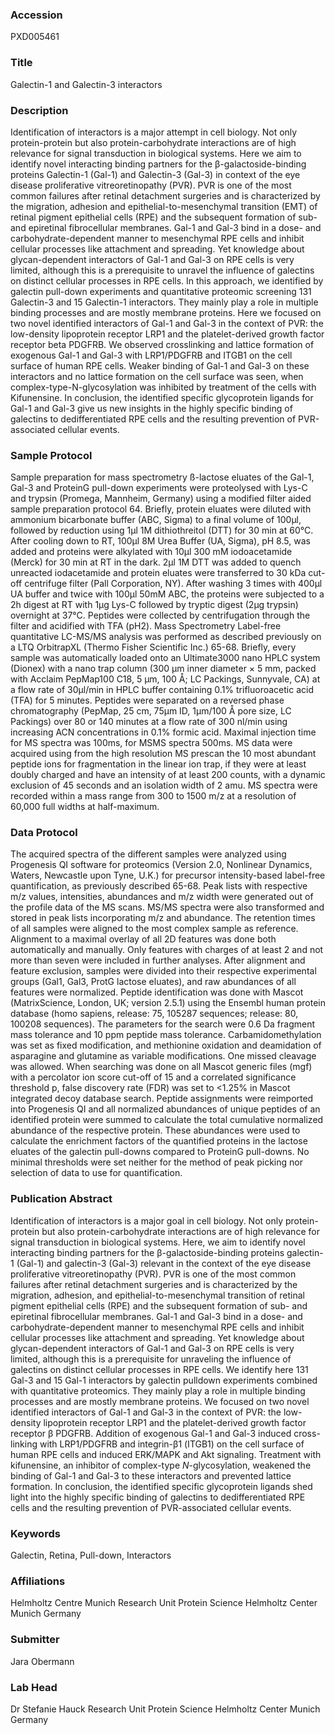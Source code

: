 ### Accession
PXD005461

### Title
Galectin-1 and Galectin-3 interactors

### Description
Identification of interactors is a major attempt in cell biology. Not only protein-protein but also protein-carbohydrate interactions are of high relevance for signal transduction in biological systems. Here we aim to identify novel interacting binding partners for the β-galactoside-binding proteins Galectin-1 (Gal-1) and Galectin-3 (Gal-3) in context of the eye disease proliferative vitreoretinopathy (PVR). PVR is one of the most common failures after retinal detachment surgeries and is characterized by the migration, adhesion and epithelial-to-mesenchymal transition (EMT) of retinal pigment epithelial cells (RPE) and the subsequent formation of sub- and epiretinal fibrocellular membranes. Gal-1 and Gal-3 bind in a dose- and carbohydrate-dependent manner to mesenchymal RPE cells and inhibit cellular processes like attachment and spreading. Yet knowledge about glycan-dependent interactors of Gal-1 and Gal-3 on RPE cells is very limited, although this is a prerequisite to unravel the influence of galectins on distinct cellular processes in RPE cells. In this approach, we identified by galectin pull-down experiments and quantitative proteomic screening 131 Galectin-3 and 15 Galectin-1 interactors. They mainly play a role in multiple binding processes and are mostly membrane proteins. Here we focused on two novel identified interactors of Gal-1 and Gal-3 in the context of PVR: the low-density lipoprotein receptor LRP1 and the platelet-derived growth factor receptor beta PDGFRB. We observed crosslinking and lattice formation of exogenous Gal-1 and Gal-3 with LRP1/PDGFRB and ITGB1 on the cell surface of human RPE cells. Weaker binding of Gal-1 and Gal-3 on these interactors and no lattice formation on the cell surface was seen, when complex-type-N-glycosylation was inhibited by treatment of the cells with Kifunensine. In conclusion, the identified specific glycoprotein ligands for Gal-1 and Gal-3 give us new insights in the highly specific binding of galectins to dedifferentiated RPE cells and the resulting prevention of PVR-associated cellular events.

### Sample Protocol
Sample preparation for mass spectrometry ß-lactose eluates of the Gal-1, Gal-3 and ProteinG pull-down experiments were proteolysed with Lys-C and trypsin (Promega, Mannheim, Germany) using a modified filter aided sample preparation protocol 64. Briefly, protein eluates were diluted with ammonium bicarbonate buffer (ABC, Sigma) to a final volume of 100µl, followed by reduction using 1µl 1M dithiothreitol (DTT) for 30 min at 60°C. After cooling down to RT, 100µl 8M Urea Buffer (UA, Sigma), pH 8.5, was added and proteins were alkylated with 10µl 300 mM iodoacetamide (Merck) for 30 min at RT in the dark. 2µl 1M DTT was added to quench unreacted iodacetamide and protein eluates were transferred to 30 kDa cut-off centrifuge filter (Pall Corporation, NY). After washing 3 times with 400µl UA buffer and twice with 100µl 50mM ABC, the proteins were subjected to a 2h digest at RT with 1µg Lys-C followed by tryptic digest (2µg trypsin) overnight at 37°C. Peptides were collected by centrifugation through the filter and acidified with TFA (pH2). Mass Spectrometry Label-free quantitative LC-MS/MS analysis was performed as described previously on a LTQ OrbitrapXL (Thermo Fisher Scientific Inc.) 65-68. Briefly, every sample was automatically loaded onto an Ultimate3000 nano HPLC system (Dionex) with a nano trap column (300 μm inner diameter × 5 mm, packed with Acclaim PepMap100 C18, 5 μm, 100 Å; LC Packings, Sunnyvale, CA) at a flow rate of 30µl/min in HPLC buffer containing 0.1% trifluoroacetic acid (TFA) for 5 minutes. Peptides were separated on a reversed phase chromatography (PepMap, 25 cm, 75µm ID, 1µm/100 Å pore size, LC Packings) over 80 or 140 minutes at a flow rate of 300 nl/min using increasing ACN concentrations in 0.1% formic acid. Maximal injection time for MS spectra was 100ms, for MSMS spectra 500ms. MS data were acquired using from the high resolution MS prescan the 10 most abundant peptide ions for fragmentation in the linear ion trap, if they were at least doubly charged and have an intensity of at least 200 counts, with a dynamic exclusion of 45 seconds and an isolation width of 2 amu. MS spectra were recorded within a mass range from 300 to 1500 m/z at a resolution of 60,000 full widths at half-maximum.

### Data Protocol
The acquired spectra of the different samples were analyzed using Progenesis QI software for proteomics (Version 2.0, Nonlinear Dynamics, Waters, Newcastle upon Tyne, U.K.) for precursor intensity-based label-free quantification, as previously described 65-68. Peak lists with respective m/z values, intensities, abundances and m/z width were generated out of the profile data of the MS scans. MS/MS spectra were also transformed and stored in peak lists incorporating m/z and abundance. The retention times of all samples were aligned to the most complex sample as reference. Alignment to a maximal overlay of all 2D features was done both automatically and manually. Only features with charges of at least 2 and not more than seven were included in further analyses. After alignment and feature exclusion, samples were divided into their respective experimental groups (Gal1, Gal3, ProtG lactose eluates), and raw abundances of all features were normalized. Peptide identification was done with Mascot (MatrixScience, London, UK; version 2.5.1) using the Ensembl human protein database (homo sapiens, release: 75, 105287 sequences; release: 80, 100208 sequences). The parameters for the search were 0.6 Da fragment mass tolerance and 10 ppm peptide mass tolerance. Carbamidomethylation was set as fixed modification, and methionine oxidation and deamidation of asparagine and glutamine as variable modifications. One missed cleavage was allowed. When searching was done on all Mascot generic files (mgf) with a percolator ion score cut-off of 15 and a correlated significance threshold p, false discovery rate (FDR) was set to <1.25% in Mascot integrated decoy database search. Peptide assignments were reimported into Progenesis QI and all normalized abundances of unique peptides of an identified protein were summed to calculate the total cumulative normalized abundance of the respective protein. These abundances were used to calculate the enrichment factors of the quantified proteins in the lactose eluates of the galectin pull-downs compared to ProteinG pull-downs. No minimal thresholds were set neither for the method of peak picking nor selection of data to use for quantification.

### Publication Abstract
Identification of interactors is a major goal in cell biology. Not only protein-protein but also protein-carbohydrate interactions are of high relevance for signal transduction in biological systems. Here, we aim to identify novel interacting binding partners for the &#x3b2;-galactoside-binding proteins galectin-1 (Gal-1) and galectin-3 (Gal-3) relevant in the context of the eye disease proliferative vitreoretinopathy (PVR). PVR is one of the most common failures after retinal detachment surgeries and is characterized by the migration, adhesion, and epithelial-to-mesenchymal transition of retinal pigment epithelial cells (RPE) and the subsequent formation of sub- and epiretinal fibrocellular membranes. Gal-1 and Gal-3 bind in a dose- and carbohydrate-dependent manner to mesenchymal RPE cells and inhibit cellular processes like attachment and spreading. Yet knowledge about glycan-dependent interactors of Gal-1 and Gal-3 on RPE cells is very limited, although this is a prerequisite for unraveling the influence of galectins on distinct cellular processes in RPE cells. We identify here 131 Gal-3 and 15 Gal-1 interactors by galectin pulldown experiments combined with quantitative proteomics. They mainly play a role in multiple binding processes and are mostly membrane proteins. We focused on two novel identified interactors of Gal-1 and Gal-3 in the context of PVR: the low-density lipoprotein receptor LRP1 and the platelet-derived growth factor receptor &#x3b2; PDGFRB. Addition of exogenous Gal-1 and Gal-3 induced cross-linking with LRP1/PDGFRB and integrin-&#x3b2;1 (ITGB1) on the cell surface of human RPE cells and induced ERK/MAPK and Akt signaling. Treatment with kifunensine, an inhibitor of complex-type <i>N</i>-glycosylation, weakened the binding of Gal-1 and Gal-3 to these interactors and prevented lattice formation. In conclusion, the identified specific glycoprotein ligands shed light into the highly specific binding of galectins to dedifferentiated RPE cells and the resulting prevention of PVR-associated cellular events.

### Keywords
Galectin, Retina, Pull-down, Interactors

### Affiliations
Helmholtz Centre Munich
Research Unit Protein Science Helmholtz Center Munich Germany

### Submitter
Jara Obermann

### Lab Head
Dr Stefanie Hauck
Research Unit Protein Science Helmholtz Center Munich Germany


